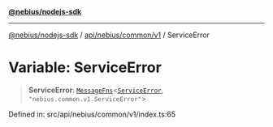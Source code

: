 [**@nebius/nodejs-sdk**](../../../../../README.md)

***

[@nebius/nodejs-sdk](../../../../../README.md) / [api/nebius/common/v1](../README.md) / ServiceError

# Variable: ServiceError

> **ServiceError**: [`MessageFns`](../../../../../runtime/protos/core/interfaces/MessageFns.md)\<[`ServiceError`](../interfaces/ServiceError.md), `"nebius.common.v1.ServiceError"`\>

Defined in: src/api/nebius/common/v1/index.ts:65
